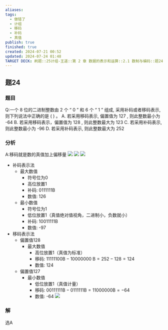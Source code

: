 ```yaml
---
aliases: 
tags:
  - 做错了
  - 计组
  - 移码
  - 补码
  - 真值
publish: true
finished: true
created: 2024-07-21 00:52
updated: 2024-07-24 01:48
TARGET DECK: 刷题::25计组-王道::第 2 章 数据的表示和运算::2.1 数制与编码::题24
---
```

## 题24
### 题目
Q:一个 8 位的二进制整数由 2 个 “ 0 ” 和 6 个 “ 1 ” 组成, 采用补码或者移码表示, 则下列说法中正确的是 ( ) 。
A. 若采用移码表示, 偏置值为 127 , 则此整数最小为 -64
B. 若采用移码表示，偏置值为 128 , 则此整数最大为 123
C. 若采用补码表示, 则此整数最小为 -96
D. 若采用补码表示, 则此整数最大为 252
### 分析
A:移码就是数的真值加上偏移量
![](https://img.hwenyi.tech/202407221631150.webp)
![](https://img.hwenyi.tech/202407221632721.webp)
![](https://img.hwenyi.tech/202407221639713.webp)
- 补码表示法
  - 最大数值
    - 符号位为0
    - 高位放置1
    - 补码: 0111111B
    - 数值: 126
  - 最小数值
    - 符号位为1
    - 低位放置1（真值绝对值视角，二进制小，负数就小）
    - 补码: 10011111B
    - 数值: -97
- 移码表示法
  - 偏置值128
    - 最大数值
      - 高位放置1（真值为标准）
      - 移码: ${11111100}\mathrm{B} - {10000000}\mathrm{\;B} = {252} - {128} = {124}$
      - 数值: 124
  - 偏置值127
    - 最小数值
      - 低位放置1（真值计量）
      - 移码: ${00111111}\mathrm{B} - {0111111}\mathrm{B} = {11000000}\mathrm{B} =  - {64}$
      - 数值: -64
![](https://img.hwenyi.tech/202407240200966.webp)
### 解
选A
